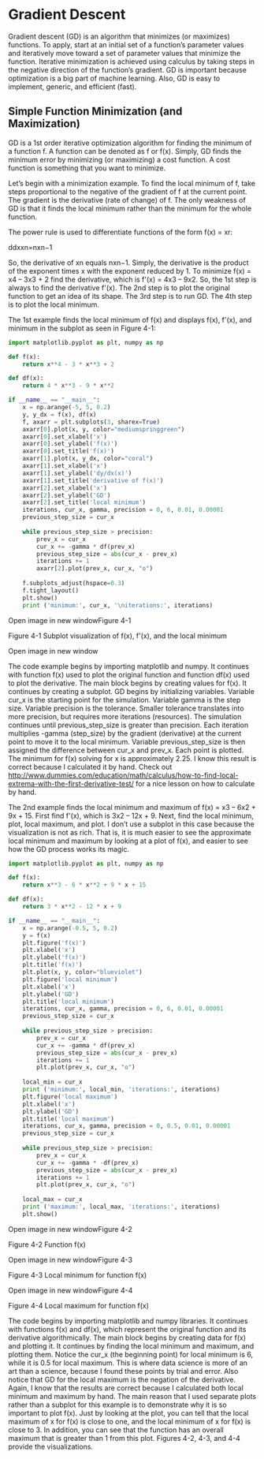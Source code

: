 <!--
https://link-springer-com.ezproxy.unal.edu.co/chapter/10.1007/978-1-4842-3597-3_4
-->
# Gradient Descent

Gradient descent (GD) is an algorithm that minimizes (or maximizes) functions. To apply, start at an initial set of a function’s parameter values and iteratively move toward a set of parameter values that minimize the function. Iterative minimization is achieved using calculus by taking steps in the negative direction of the function’s gradient. GD is important because optimization is a big part of machine learning. Also, GD is easy to implement, generic, and efficient (fast).

## Simple Function Minimization (and Maximization)

GD is a 1st order iterative optimization algorithm for finding the minimum of a function f. A function can be denoted as f or f(x). Simply, GD finds the minimum error by minimizing (or maximizing) a cost function. A cost function is something that you want to minimize.

Let’s begin with a minimization example. To find the local minimum of f, take steps proportional to the negative of the gradient of f at the current point. The gradient is the derivative (rate of change) of f. The only weakness of GD is that it finds the local minimum rather than the minimum for the whole function.

The power rule is used to differentiate functions of the form f(x) = xr:

ddxxn=nxn−1

So, the derivative of xn equals nxn−1. Simply, the derivative is the product of the exponent times x with the exponent reduced by 1. To minimize f(x) = x4 – 3x3 + 2 find the derivative, which is f'(x) = 4x3 – 9x2. So, the 1st step is always to find the derivative f'(x). The 2nd step is to plot the original function to get an idea of its shape. The 3rd step is to run GD. The 4th step is to plot the local minimum.

The 1st example finds the local minimum of f(x) and displays f(x), f'(x), and minimum in the subplot as seen in Figure 4-1:

```python
import matplotlib.pyplot as plt, numpy as np

def f(x):
    return x**4 - 3 * x**3 + 2

def df(x):
    return 4 * x**3 - 9 * x**2

if __name__ == "__main__":
    x = np.arange(-5, 5, 0.2)
    y, y_dx = f(x), df(x)
    f, axarr = plt.subplots(3, sharex=True)
    axarr[0].plot(x, y, color="mediumspringgreen")
    axarr[0].set_xlabel('x')
    axarr[0].set_ylabel('f(x)')
    axarr[0].set_title('f(x)')
    axarr[1].plot(x, y_dx, color="coral")
    axarr[1].set_xlabel('x')
    axarr[1].set_ylabel('dy/dx(x)')
    axarr[1].set_title('derivative of f(x)')
    axarr[2].set_xlabel('x')
    axarr[2].set_ylabel('GD')
    axarr[2].set_title('local minimum')
    iterations, cur_x, gamma, precision = 0, 6, 0.01, 0.00001
    previous_step_size = cur_x
    
    while previous_step_size > precision:
        prev_x = cur_x
        cur_x += -gamma * df(prev_x)
        previous_step_size = abs(cur_x - prev_x)
        iterations += 1
        axarr[2].plot(prev_x, cur_x, "o")
    
    f.subplots_adjust(hspace=0.3)
    f.tight_layout()
    plt.show()
    print ('minimum:', cur_x, '\niterations:', iterations)
```

Open image in new windowFigure 4-1

Figure 4-1 Subplot visualization of f(x), f'(x), and the local minimum

Open image in new window

The code example begins by importing matplotlib and numpy. It continues with function f(x) used to plot the original function and function df(x) used to plot the derivative. The main block begins by creating values for f(x). It continues by creating a subplot. GD begins by initializing variables. Variable cur_x is the starting point for the simulation. Variable gamma is the step size. Variable precision is the tolerance. Smaller tolerance translates into more precision, but requires more iterations (resources). The simulation continues until previous_step_size is greater than precision. Each iteration multiplies -gamma (step_size) by the gradient (derivative) at the current point to move it to the local minimum. Variable previous_step_size is then assigned the difference between cur_x and prev_x. Each point is plotted. The minimum for f(x) solving for x is approximately 2.25. I know this result is correct because I calculated it by hand. Check out http://www.dummies.com/education/math/calculus/how-to-find-local-extrema-with-the-first-derivative-test/ for a nice lesson on how to calculate by hand.

The 2nd example finds the local minimum and maximum of f(x) = x3 – 6x2 + 9x + 15. First find f'(x), which is 3x2 – 12x + 9. Next, find the local minimum, plot, local maximum, and plot. I don’t use a subplot in this case because the visualization is not as rich. That is, it is much easier to see the approximate local minimum and maximum by looking at a plot of f(x), and easier to see how the GD process works its magic.

```python
import matplotlib.pyplot as plt, numpy as np

def f(x):
    return x**3 - 6 * x**2 + 9 * x + 15

def df(x):
    return 3 * x**2 - 12 * x + 9

if __name__ == "__main__":
    x = np.arange(-0.5, 5, 0.2)
    y = f(x)
    plt.figure('f(x)')
    plt.xlabel('x')
    plt.ylabel('f(x)')
    plt.title('f(x)')
    plt.plot(x, y, color="blueviolet")
    plt.figure('local minimum')
    plt.xlabel('x')
    plt.ylabel('GD')
    plt.title('local minimum')
    iterations, cur_x, gamma, precision = 0, 6, 0.01, 0.00001
    previous_step_size = cur_x
    
    while previous_step_size > precision:
        prev_x = cur_x
        cur_x += -gamma * df(prev_x)
        previous_step_size = abs(cur_x - prev_x)
        iterations += 1
        plt.plot(prev_x, cur_x, "o")
    
    local_min = cur_x
    print ('minimum:', local_min, 'iterations:', iterations)
    plt.figure('local maximum')
    plt.xlabel('x')
    plt.ylabel('GD')
    plt.title('local maximum')
    iterations, cur_x, gamma, precision = 0, 0.5, 0.01, 0.00001
    previous_step_size = cur_x
    
    while previous_step_size > precision:
        prev_x = cur_x
        cur_x += -gamma * -df(prev_x)
        previous_step_size = abs(cur_x - prev_x)
        iterations += 1
        plt.plot(prev_x, cur_x, "o")
    
    local_max = cur_x
    print ('maximum:', local_max, 'iterations:', iterations)
    plt.show()
```

Open image in new windowFigure 4-2

Figure 4-2 Function f(x)

Open image in new windowFigure 4-3

Figure 4-3 Local minimum for function f(x)

Open image in new windowFigure 4-4

Figure 4-4 Local maximum for function f(x)

The code begins by importing matplotlib and numpy libraries. It continues with functions f(x) and df(x), which represent the original function and its derivative algorithmically. The main block begins by creating data for f(x) and plotting it. It continues by finding the local minimum and maximum, and plotting them. Notice the cur_x (the beginning point) for local minimum is 6, while it is 0.5 for local maximum. This is where data science is more of an art than a science, because I found these points by trial and error. Also notice that GD for the local maximum is the negation of the derivative. Again, I know that the results are correct because I calculated both local minimum and maximum by hand. The main reason that I used separate plots rather than a subplot for this example is to demonstrate why it is so important to plot f(x). Just by looking at the plot, you can tell that the local maximum of x for f(x) is close to one, and the local minimum of x for f(x) is close to 3. In addition, you can see that the function has an overall maximum that is greater than 1 from this plot. Figures 4-2, 4-3, and 4-4 provide the visualizations.

